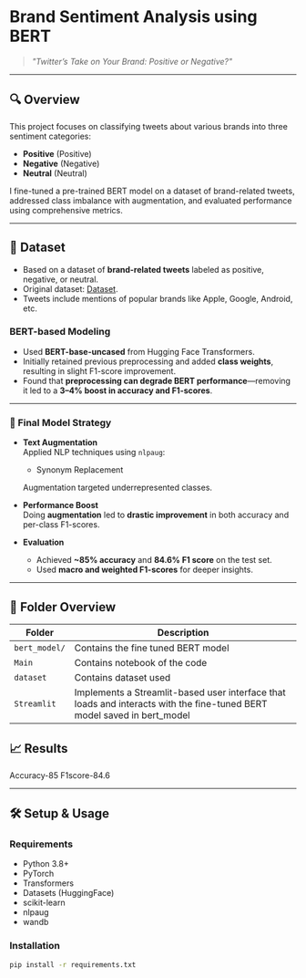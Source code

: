 # Brand Sentiment Analysis using BERT

> *"Twitter’s Take on Your Brand: Positive or Negative?"*

---

## 🔍 Overview

This project focuses on classifying tweets about various brands into three sentiment categories:
- **Positive** (Positive)
- **Negative** (Negative)
- **Neutral** (Neutral)

I fine-tuned a pre-trained BERT model on a dataset of brand-related tweets, addressed class imbalance with augmentation, and evaluated performance using comprehensive metrics.

---

## 📁 Dataset

- Based on a dataset of **brand-related tweets** labeled as positive, negative, or neutral.
- Original dataset: [Dataset](https://www.kaggle.com/datasets/tusharpaul2001/brand-sentiment-analysis-dataset/data).
- Tweets include mentions of popular brands like Apple, Google, Android, etc.


###  BERT-based Modeling

- Used **BERT-base-uncased** from Hugging Face Transformers.
- Initially retained previous preprocessing and added **class weights**, resulting in slight F1-score improvement.
- Found that **preprocessing can degrade BERT performance**—removing it led to a **3–4% boost in accuracy and F1-scores**.

---

### 🧠 Final Model Strategy

- **Text Augmentation**  
  Applied NLP techniques using `nlpaug`:
  - Synonym Replacement
  
  Augmentation targeted underrepresented classes.


- **Performance Boost**  
  Doing **augmentation**  led to **drastic improvement** in both accuracy and per-class F1-scores.

- **Evaluation**
  - Achieved **~85% accuracy** and **84.6% F1 score** on the test set.
  - Used **macro and weighted F1-scores** for deeper insights.


---

## 📁 Folder Overview

| Folder           | Description                               |
|------------------|-------------------------------------------|
| `bert_model/`     | Contains the fine tuned BERT model       |
| `Main`            |   Contains notebook of the code        |
| `dataset`        | Contains dataset used     |
| `Streamlit`       | Implements a Streamlit-based user interface that loads and interacts with the fine-tuned BERT model saved in bert_model     |



## 📈 Results

Accuracy-85
F1score-84.6



---

## 🛠️ Setup & Usage

### Requirements

- Python 3.8+
- PyTorch
- Transformers
- Datasets (HuggingFace)
- scikit-learn
- nlpaug
- wandb

### Installation

```bash
pip install -r requirements.txt
